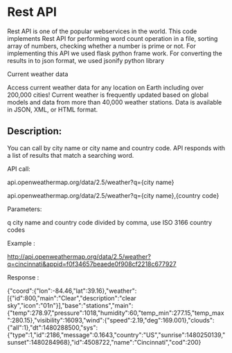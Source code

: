 
Rest API
=======

Rest API is one of the popular webservices in the world. This code implements Rest API for performing word count operation in a file, sorting array of numbers, checking whether a number is prime or not.
For implementing this API we used flask python frame work. For converting the results in to json format, we used jsonify python library

Current weather data

Access current weather data for any location on Earth including over 200,000 cities! Current weather is frequently updated based on global models and data from more than 40,000 weather stations. Data is available in JSON, XML, or HTML format.

Description:
------

You can call by city name or city name and country code. API responds with a list of results that match a searching word.

API call:

api.openweathermap.org/data/2.5/weather?q={city name}

api.openweathermap.org/data/2.5/weather?q={city name},{country code}

Parameters:

q city name and country code divided by comma, use ISO 3166 country codes


Example :

http://api.openweathermap.org/data/2.5/weather?q=cincinnati&appid=f0f34657beaede0f908cf2218c677927

Response :

{"coord":{"lon":-84.46,"lat":39.16},"weather":[{"id":800,"main":"Clear","description":"clear sky","icon":"01n"}],"base":"stations","main":{"temp":278.97,"pressure":1018,"humidity":60,"temp_min":277.15,"temp_max":280.15},"visibility":16093,"wind":{"speed":2.19,"deg":169.001},"clouds":{"all":1},"dt":1480288500,"sys":{"type":1,"id":2186,"message":0.1643,"country":"US","sunrise":1480250139,"sunset":1480284968},"id":4508722,"name":"Cincinnati","cod":200}




